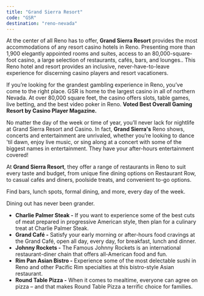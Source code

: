 ```yaml
---
title: "Grand Sierra Resort"
code: "GSR"
destination: "reno-nevada"
---
```


At the center of all Reno has to offer, **Grand Sierra Resort** provides the most accommodations of any resort casino hotels in Reno. Presenting more than 1,900 elegantly appointed rooms and suites, access to an 80,000-square-foot casino, a large selection of restaurants, cafés, bars, and lounges.. This Reno hotel and resort provides an inclusive, never-have-to-leave experience for discerning casino players and resort vacationers.

If you’re looking for the grandest gambling experience in Reno, you’ve come to the right place. GSR is home to the largest casino in all of northern Nevada. At over 80,000 square feet, the casino offers slots, table games, live betting, and the best video poker in Reno. **Voted Best Overall Gaming Resort by Casino Player Magazine.**

No matter the day of the week or time of year, you’ll never lack for nightlife at Grand Sierra Resort and Casino. In fact, **Grand Sierra's** Reno shows, concerts and entertainment are unrivaled, whether you’re looking to dance 'til dawn, enjoy live music, or sing along at a concert with some of the biggest names in entertainment. They have your after-hours entertainment covered!

At **Grand Sierra Resort**, they offer a range of restaurants in Reno to suit every taste and budget, from unique fine dining options on Restaurant Row, to casual cafés and diners, poolside treats, and convenient to-go options.

Find bars, lunch spots, formal dining, and more, every day of the week.

Dining out has never been grander.

* **Charlie Palmer Steak -** If you want to experience some of the best cuts of meat prepared in progressive American style, then plan for a culinary treat at Charlie Palmer Steak.
* **Grand Café -** Satisfy your early morning or after-hours food cravings at the Grand Café, open all day, every day, for breakfast, lunch and dinner.
* **Johnny Rockets -** The Famous Johnny Rockets is an international restaurant-diner chain that offers all-American food and fun.
* **Rim Pan Asian Bistro -** Experience some of the most delectable sushi in Reno and other Pacific Rim specialties at this bistro-style Asian restaurant.
* **Round Table Pizza -** When it comes to mealtime, everyone can agree on pizza – and that makes Round Table Pizza a terrific choice for families.
  